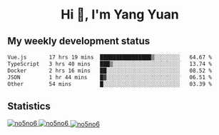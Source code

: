 <h1 align="center">Hi 👋, I'm Yang Yuan</h1>


## My weekly development status
<!--START_SECTION:waka-->

```txt
Vue.js       17 hrs 19 mins  ████████████████▒░░░░░░░░   64.67 %
TypeScript   3 hrs 40 mins   ███▒░░░░░░░░░░░░░░░░░░░░░   13.74 %
Docker       2 hrs 16 mins   ██░░░░░░░░░░░░░░░░░░░░░░░   08.52 %
JSON         1 hr 44 mins    █▓░░░░░░░░░░░░░░░░░░░░░░░   06.51 %
Other        54 mins         █░░░░░░░░░░░░░░░░░░░░░░░░   03.39 %
```

<!--END_SECTION:waka-->

## Statistics
<a href="https://github.com/anuraghazra/github-readme-stats">
  <img src="https://github-readme-stats.vercel.app/api/top-langs/?username=no5no6&theme=dracula" alt="no5no6">
</a>
<a href="https://github.com/anuraghazra/github-readme-stats">
  <img src="https://github-readme-stats.vercel.app/api?username=no5no6&show_icons=true&theme=dracula&line_height=40" alt="no5no6">
</a>
<a href="https://github.com/anuraghazra/github-readme-stats">
  <img align="center" src="https://github-readme-streak-stats.herokuapp.com/?user=no5no6&theme=dracula" alt="no5no6" />
</a>